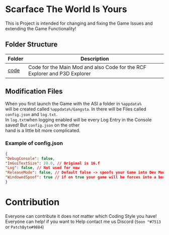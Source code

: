 
# Scarface The World Is Yours
This is Project is intended for changing and fixing the Game Issues and extending the Game Functionality!

## Folder Structure
|  Folder | Description |
| - | - |
| [code](https://github.com/1h3a3x7/scarface/tree/main/code)  | Code for the Main Mod and also Code for the RCF Explorer and P3D Explorer |

## Modification Files
When you first launch the Game with the ASI a folder in `%appdata%` <br> will be created called `%appdata%/Gangsta`. In there will be Files called `config.json` and `log.txt`. <br>In `log.txt`when logging enabled will be every Log Entry in the Console saved! But `config.json` on the other<br>hand is a little bit more complicated.<br>
### Example of config.json
 ```json
 {
"DebugConsole": false,
"ImGuiTextSize": 20.0, // Original is 16.f
"Log": false, // Not used for now
"ReleaseMode": false, // Default false -> spoofs your Game into Dev Mode
"WindowedSpoof": true // if on true your game will be forces into a borderless window mode!
}
```

# Contribution
Everyone can contribute it does not matter which Coding Style you have!<br>Everyone can help! if you want to Help contact me us Discord (`Soon ™#7513` or `PatchByte#9884`)
